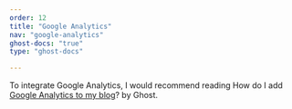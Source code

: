```yaml
---
order: 12
title: "Google Analytics"
nav: "google-analytics"
ghost-docs: "true"
type: "ghost-docs"

---
```

To integrate Google Analytics, I would recommend reading How do I add [Google Analytics to my blog](http://support.ghost.org/add-google-analytics-blog/)? by Ghost.